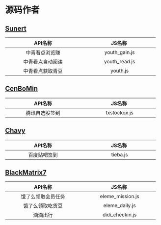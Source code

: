  # 源码作者
 ## [Sunert](https://github.com/Sunert)
 | &nbsp; &nbsp; &nbsp; &nbsp; &nbsp;&nbsp;&nbsp; &nbsp; &nbsp;&nbsp; &nbsp; &nbsp;API名称&nbsp; &nbsp; &nbsp;&nbsp; &nbsp; &nbsp;&nbsp; &nbsp; &nbsp; &nbsp; &nbsp; &nbsp;| &nbsp; &nbsp; &nbsp; &nbsp; &nbsp;&nbsp;&nbsp; &nbsp; &nbsp;&nbsp; &nbsp; &nbsp;JS名称&nbsp; &nbsp; &nbsp; &nbsp; &nbsp;&nbsp;&nbsp; &nbsp; &nbsp;&nbsp; &nbsp; &nbsp; |
 | :----------------: | :-------------------: |
 | &nbsp; &nbsp; &nbsp;中青看点浏览赚 &nbsp; &nbsp; &nbsp;      |    &nbsp; &nbsp;&nbsp;  youth_gain.js  &nbsp;&nbsp;&nbsp;     |
 | &nbsp; &nbsp; &nbsp;中青看点自动阅读 &nbsp; &nbsp; &nbsp;     |   &nbsp; &nbsp; &nbsp; youth_read.js  &nbsp; &nbsp;&nbsp;    |
 | &nbsp; &nbsp; &nbsp;中青看点获取青豆 &nbsp; &nbsp; &nbsp;     |   &nbsp; &nbsp; &nbsp; youth.js  &nbsp; &nbsp;&nbsp;    |
## [CenBoMin](https://github.com/CenBoMin)
| &nbsp; &nbsp; &nbsp; &nbsp; &nbsp;&nbsp;&nbsp; &nbsp; &nbsp;&nbsp; &nbsp; &nbsp;API名称&nbsp; &nbsp; &nbsp;&nbsp; &nbsp; &nbsp;&nbsp; &nbsp; &nbsp; &nbsp; &nbsp; &nbsp;| &nbsp; &nbsp; &nbsp; &nbsp; &nbsp;&nbsp;&nbsp; &nbsp; &nbsp;&nbsp; &nbsp; &nbsp;JS名称&nbsp; &nbsp; &nbsp; &nbsp; &nbsp;&nbsp;&nbsp; &nbsp; &nbsp;&nbsp; &nbsp; &nbsp; |
 | :----------------: | :-------------------: |
 | &nbsp; &nbsp; &nbsp;腾讯自选股签到 &nbsp; &nbsp; &nbsp;      |    &nbsp; &nbsp;&nbsp;  txstockqx.js  &nbsp;&nbsp;&nbsp;     |
 ## [Chavy](https://github.com/chavyleung)
| &nbsp; &nbsp; &nbsp; &nbsp; &nbsp;&nbsp;&nbsp; &nbsp; &nbsp;&nbsp; &nbsp; &nbsp;API名称&nbsp; &nbsp; &nbsp;&nbsp; &nbsp; &nbsp;&nbsp; &nbsp; &nbsp; &nbsp; &nbsp; &nbsp;| &nbsp; &nbsp; &nbsp; &nbsp; &nbsp;&nbsp;&nbsp; &nbsp; &nbsp;&nbsp; &nbsp; &nbsp;JS名称&nbsp; &nbsp; &nbsp; &nbsp; &nbsp;&nbsp;&nbsp; &nbsp; &nbsp;&nbsp; &nbsp; &nbsp; |
 | :----------------: | :-------------------: |
 | &nbsp; &nbsp; &nbsp;百度贴吧签到 &nbsp; &nbsp; &nbsp;      |    &nbsp; &nbsp;&nbsp;  tieba.js  &nbsp;&nbsp;&nbsp;     |
## [BlackMatrix7](https://github.com/blackmatrix7)
| &nbsp; &nbsp; &nbsp; &nbsp; &nbsp;&nbsp;&nbsp; &nbsp; &nbsp;&nbsp; &nbsp; &nbsp;API名称&nbsp; &nbsp; &nbsp;&nbsp; &nbsp; &nbsp;&nbsp; &nbsp; &nbsp; &nbsp; &nbsp; &nbsp;| &nbsp; &nbsp; &nbsp; &nbsp; &nbsp;&nbsp;&nbsp; &nbsp; &nbsp;&nbsp; &nbsp; &nbsp;JS名称&nbsp; &nbsp; &nbsp; &nbsp; &nbsp;&nbsp;&nbsp; &nbsp; &nbsp;&nbsp; &nbsp; &nbsp; |
 | :----------------: | :-------------------: |
 | &nbsp; &nbsp; &nbsp;饿了么领取会员任务 &nbsp; &nbsp; &nbsp;      |    &nbsp; &nbsp;&nbsp;  eleme_mission.js  &nbsp;&nbsp;&nbsp;     |
| &nbsp; &nbsp; &nbsp;饿了么领取吃货豆 &nbsp; &nbsp; &nbsp;      |    &nbsp; &nbsp;&nbsp;  eleme_daily.js  &nbsp;&nbsp;&nbsp;     |
| &nbsp; &nbsp; &nbsp;滴滴出行 &nbsp; &nbsp; &nbsp;      |    &nbsp; &nbsp;&nbsp;  didi_checkin.js  &nbsp;&nbsp;&nbsp;     |
